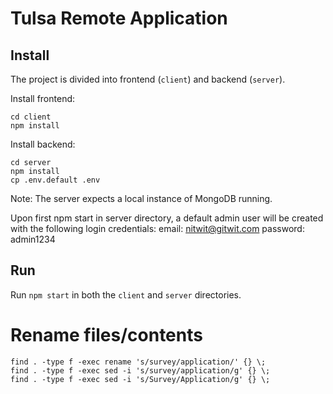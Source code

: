 Tulsa Remote Application
========================



Install
-------

The project is divided into frontend (`client`) and backend (`server`).

Install frontend:
```
cd client
npm install
```

Install backend:
```
cd server
npm install
cp .env.default .env
```

Note: The server expects a local instance of MongoDB running.

Upon first npm start in server directory, a default admin user will be created with the following login credentials:
email: nitwit@gitwit.com
password: admin1234


Run
---

Run `npm start` in both the `client` and `server` directories.


# Rename files/contents
```
find . -type f -exec rename 's/survey/application/' {} \;
find . -type f -exec sed -i 's/survey/application/g' {} \;
find . -type f -exec sed -i 's/Survey/Application/g' {} \;
```

